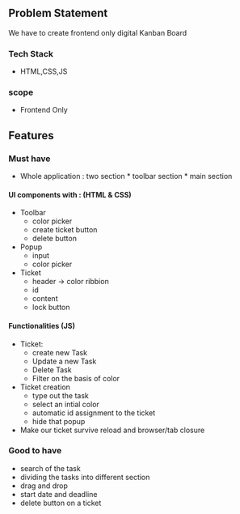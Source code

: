 ## Problem Statement
We have to create frontend only digital  Kanban Board

### Tech Stack 
* HTML,CSS,JS

### scope 
* Frontend Only

## Features

### Must have
* Whole application : two section 
        *  toolbar section
        *  main section 
        
#### UI components with : (HTML & CSS)
 * Toolbar   
    * color picker 
    * create ticket button
    * delete button
* Popup 
    *  input
    * color picker
*  Ticket
    * header -> color ribbion
    * id 
    * content 
    * lock button
#### Functionalities (JS)
* Ticket: 
    * create new Task
    * Update a new Task 
    * Delete Task
    * Filter on the basis of color
* Ticket creation 
    * type out the task 
    * select an intial color
    * automatic id assignment to the ticket
    * hide that popup
* Make our ticket survive reload and browser/tab closure 
 
### Good to have
* search of the task 
* dividing the tasks into different section 
* drag and drop
* start date and deadline
* delete button on a ticket
